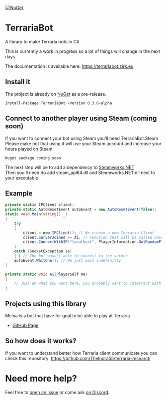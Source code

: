 [![NuGet](https://img.shields.io/nuget/v/TerrariaBot.svg)](https://www.nuget.org/packages/TerrariaBot/)

# TerrariaBot
A library to make Terraria bots in C#

This is currently a work in progress so a lot of things will change in the next days.

The documentation is available here: https://terrariabot.zirk.eu

## Install it
The project is already on [NuGet](https://www.nuget.org/packages/TerrariaBot/0.3.0-alpha) as a pre-release.
```
Install-Package TerrariaBot -Version 0.3.0-alpha
```

## Connect to another player using Steam (coming soon)
If you want to connect your bot using Steam you'll need TerrariaBot.Steam<br/>
Please make not that using it will use your Steam account and increase your hours played on Steam
```
Nuget package coming soon
```
The next step will be to add a dependency to [Steamworks.NET](https://github.com/rlabrecque/Steamworks.NET/releases)<br/>
Then you'll need do add steam_api64.dll and Steamworks.NET.dll next to your executable

## Example
```cs
private static IPClient client;
private static AutoResetEvent autoEvent = new AutoResetEvent(false);
static void Main(string[] _)
{
    try
    {
        client = new IPClient(); // We create a new Terraria Client
        client.ServerJoined += Ai; // Function that will be called once the bot is connected
        client.ConnectWithIP("localhost", PlayerInformation.GetRandomPlayer("MyName", PlayerDifficulty.Easy));
    }
    catch (SocketException se)
    { } // The bot wasn't able to connect to the server
    autoEvent.WaitOne(); // We just wait indefinitly
}

private static void Ai(PlayerSelf me)
{
    // Just do what you want here, you probably want to interract with your PlayerSelf to do stuffs
}
```

## Projects using this library
Meina is a bot that have for goal to be able to play at Terraria<br/>
 - [GitHub Page](https://github.com/Xwilarg/Meina)

## So how does it works?
If you want to understand better how Terraria client communicate you can check this repository: https://github.com/TheIndra55/terraria-research

# Need more help?
Feel free to [open an issue](https://github.com/Xwilarg/TerrariaBot/issues) or come ask [on Discord](https://discord.gg/H6wMRYV).
